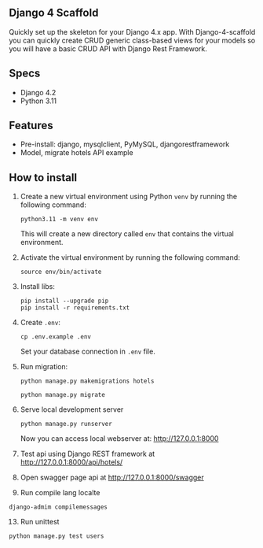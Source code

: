 ## Django 4 Scaffold

Quickly set up the skeleton for your Django 4.x app. 
With Django-4-scaffold you can quickly create CRUD generic class-based views for your models so you will have a basic CRUD API with Django Rest Framework.

## Specs

- Django 4.2
- Python 3.11

## Features

- Pre-install: django, mysqlclient, PyMySQL, djangorestframework
- Model, migrate hotels API example

## How to install

1. Create a new virtual environment using Python `venv` by running the following command:
   ```
   python3.11 -m venv env
   ```
   This will create a new directory called `env` that contains the virtual environment.
2. Activate the virtual environment by running the following command:
   ```
   source env/bin/activate
   ```
4. Install libs:
   ```
   pip install --upgrade pip
   pip install -r requirements.txt
   ```  
6. Create `.env`:  
   ```shell
   cp .env.example .env
   ```
   Set your database connection in `.env` file.
7. Run migration:
   ```
   python manage.py makemigrations hotels

   python manage.py migrate
   ```
9. Serve local development server
   
   ```
   python manage.py runserver
   ```
   Now you can access local webserver at: http://127.0.0.1:8000
10. Test api using Django REST framework at http://127.0.0.1:8000/api/hotels/
11. Open swagger page api at http://127.0.0.1:8000/swagger

12. Run compile lang localte
   ```
   django-admim compilemessages
   ```

13. Run unittest
   ```
   python manage.py test users
   ```